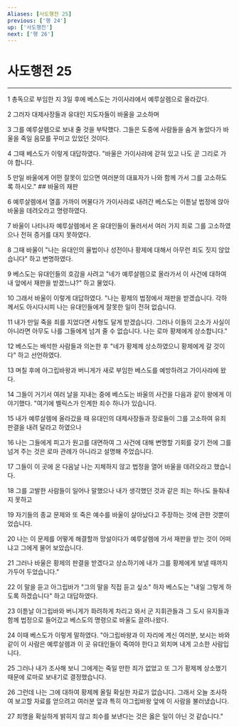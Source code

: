 ```yaml
---
Aliases: [사도행전 25]
previous: ['행 24']
up: ['사도행전']
next: ['행 26']
---
```

# 사도행전 25

***


1 총독으로 부임한 지 3일 후에 베스도는 가이사랴에서 예루살렘으로 올라갔다. 

2 그러자 대제사장들과 유대인 지도자들이 바울을 고소하며 

3 그를 예루살렘으로 보내 줄 것을 부탁했다. 그들은 도중에 사람들을 숨겨 놓았다가 바울을 죽일 음모를 꾸미고 있었던 것이다. 

4 그때 베스도가 이렇게 대답하였다. "바울은 가이사랴에 갇혀 있고 나도 곧 그리로 가야 합니다. 

5 만일 바울에게 어떤 잘못이 있으면 여러분의 대표자가 나와 함께 가서 그를 고소하도록 하시오." ## 바울의 재판 

6 예루살렘에서 열흘 가까이 머물다가 가이사랴로 내려간 베스도는 이튿날 법정에 앉아 바울을 데려오라고 명령하였다. 

7 바울이 나타나자 예루살렘에서 온 유대인들이 둘러서서 여러 가지 죄로 그를 고소하였으나 전혀 증거를 대지 못하였다. 

8 그때 바울이 "나는 유대인의 율법이나 성전이나 황제에 대해서 아무런 죄도 짓지 않았습니다" 하고 변명하였다. 

9 베스도는 유대인들의 호감을 사려고 "네가 예루살렘으로 올라가서 이 사건에 대하여 내 앞에서 재판을 받겠느냐?" 하고 물었다. 

10 그래서 바울이 이렇게 대답하였다. "나는 황제의 법정에서 재판을 받겠습니다. 각하께서도 아시다시피 나는 유대인들에게 잘못한 일이 전혀 없습니다. 

11 내가 만일 죽을 죄를 지었다면 사형도 달게 받겠습니다. 그러나 이들의 고소가 사실이 아니라면 아무도 나를 그들에게 넘겨 줄 수 없습니다. 나는 로마 황제에게 상소합니다." 

12 베스도는 배석한 사람들과 의논한 후 "네가 황제께 상소하였으니 황제에게 갈 것이다" 하고 선언하였다. 

13 며칠 후에 아그립바왕과 버니게가 새로 부임한 베스도를 예방하려고 가이사랴에 왔다. 

14 그들이 거기서 여러 날을 지내는 중에 베스도는 바울의 사건을 다음과 같이 왕에게 이야기했다. "여기에 벨릭스가 인계한 죄수 하나가 있습니다. 

15 내가 예루살렘에 올라갔을 때 유대인의 대제사장들과 장로들이 그를 고소하여 유죄 판결을 내려 달라고 하였으나 

16 나는 그들에게 피고가 원고를 대면하여 그 사건에 대해 변명할 기회를 갖기 전에 그를 넘겨 주는 것은 로마 관례가 아니라고 설명해 주었습니다. 

17 그들이 이 곳에 온 다음날 나는 지체하지 않고 법정을 열어 바울을 데려오라고 했습니다. 

18 그를 고발한 사람들이 일어나 말했으나 내가 생각했던 것과 같은 죄는 하나도 들춰내지 못하고 

19 자기들의 종교 문제와 또 죽은 예수를 바울이 살아났다고 주장하는 것에 관한 것뿐이었습니다. 

20 나는 이 문제를 어떻게 해결할까 망설이다가 예루살렘에 가서 재판을 받는 것이 어떠냐고 그에게 물어 보았습니다. 

21 그러나 바울은 황제의 판결을 받겠다고 상소하기에 내가 그를 황제에게 보낼 때까지 가두어 두었습니다." 

22 이 말을 듣고 아그립바가 "그의 말을 직접 듣고 싶소" 하자 베스도는 "내일 그렇게 하도록 하겠습니다" 하고 대답하였다. 

23 이튿날 아그립바와 버니게가 화려하게 차리고 와서 군 지휘관들과 그 도시 유지들과 함께 법정으로 들어갔고 베스도의 명령으로 바울도 끌려나왔다. 

24 이때 베스도가 이렇게 말하였다. "아그립바왕과 이 자리에 계신 여러분, 보시는 바와 같이 이 사람은 예루살렘과 이 곳 유대인들이 죽여야 한다고 외치며 내게 고소한 사람입니다. 

25 그러나 내가 조사해 보니 그에게는 죽일 만한 죄가 없었고 또 그가 황제께 상소했기 때문에 로마로 보내기로 결정했습니다. 

26 그런데 나는 그에 대하여 황제께 올릴 확실한 자료가 없습니다. 그래서 오늘 조사하여 보고할 자료를 얻으려고 여러분 앞과 특히 아그립바왕 앞에 이 사람을 불러냈습니다. 

27 죄명을 확실하게 밝히지 않고 죄수를 보낸다는 것은 옳은 일이 아닌 것 같습니다."
